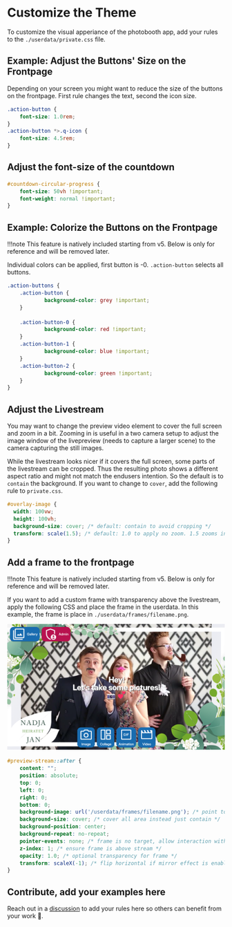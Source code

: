 # Customize the Theme

To customize the visual apperiance of the photobooth app, add your rules to the `./userdata/private.css` file.

## Example: Adjust the Buttons' Size on the Frontpage

Depending on your screen you might want to reduce the size of the buttons on the frontpage. First rule changes the text, second the icon size.

```css title="private.css"
.action-button {
    font-size: 1.0rem;
}
.action-button *>.q-icon {
    font-size: 4.5rem;
}
```

## Adjust the font-size of the countdown


```css title="private.css"
#countdown-circular-progress {
	font-size: 50vh !important;
	font-weight: normal !important;
}
```

## Example: Colorize the Buttons on the Frontpage

!!!note
    This feature is natively included starting from v5. Below is only for reference and will be removed later.

Individual colors can be applied, first button is -0. `.action-button` selects all buttons.

```css title="private.css"
.action-buttons {
    .action-button {
            background-color: grey !important;
    }
    
    .action-button-0 {
            background-color: red !important;
    }
    .action-button-1 {
            background-color: blue !important;
    }
    .action-button-2 {
            background-color: green !important;
    }
}

```

## Adjust the Livestream

You may want to change the preview video element to cover the full screen and zoom in a bit. Zooming in is useful in a two camera setup to adjust the image window of the livepreview (needs to capture a larger scene) to the camera capturing the still images.

While the livestream looks nicer if it covers the full screen, some parts of the livestream can be cropped.
Thus the resulting photo shows a different aspect ratio and might not match the endusers intention.
So the default is to `contain` the background. If you want to change to `cover`, add the following rule to `private.css`.

```css title="private.css"
#overlay-image {
  width: 100vw;
  height: 100vh;
  background-size: cover; /* default: contain to avoid cropping */
  transform: scale(1.5); /* default: 1.0 to apply no zoom. 1.5 zooms in, smaller values than 1.0 usually make no sense */
}

```

## Add a frame to the frontpage

!!!note
    This feature is natively included starting from v5. Below is only for reference and will be removed later.

If you want to add a custom frame with transparency above the livestream, apply the following CSS and place the frame in the userdata. In this example, the frame is place in `./userdata/frames/filename.png`.

![add frame above live preview](../assets/reference/frame_livepreview.png)

```css
#preview-stream::after {
    content: "";
    position: absolute;
    top: 0;
    left: 0;
    right: 0;
    bottom: 0;
    background-image: url('/userdata/frames/filename.png'); /* point to your filename */
    background-size: cover; /* cover all area instead just contain */
    background-position: center;
    background-repeat: no-repeat;
    pointer-events: none; /* frame is no target, allow interaction with other elements */
    z-index: 1; /* ensure frame is above stream */
    opacity: 1.0; /* optional transparency for frame */
    transform: scaleX(-1); /* flip horizontal if mirror effect is enabled this is needed */
}
```

## Contribute, add your examples here

Reach out in a [discussion](https://github.com/photobooth-app/photobooth-app/discussions) to add your rules here so others can benefit from your work 🙏.
